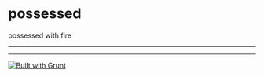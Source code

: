 # possessed
possessed with fire



---



---

[![Built with Grunt](https://cdn.gruntjs.com/builtwith.png)](http://gruntjs.com/)
